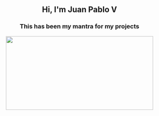 <h2 align="center">Hi, I'm Juan Pablo V </h2>
<h3 align="center">This has been my mantra for my projects</h3>

<p align="center">
  <img src="El texto del párrafo.gif" width="400" height="200">
</p>
